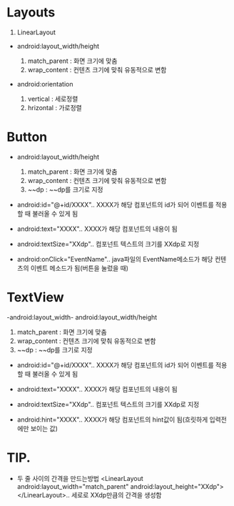 # Layouts
1. LinearLayout
  - android:layout_width/height
    1. match_parent : 화면 크기에 맞춤
    2. wrap_content : 컨텐츠 크기에 맞춰 유동적으로 변함

  - android:orientation
    1. vertical : 세로정렬
    2. hrizontal : 가로정렬

# Button
- android:layout_width/height
  1. match_parent : 화면 크기에 맞춤
  2. wrap_content : 컨텐츠 크기에 맞춰 유동적으로 변함
  3. ~~dp : ~~dp를 크기로 지정

- android:id="@+id/XXXX"..
  XXXX가 해당 컴포넌트의 id가 되어 이벤트를 적용할 때 불러올 수 있게 됨

- android:text="XXXX"..
  XXXX가 해당 컴포넌트의 내용이 됨

- android:textSize="XXdp"..
  컴포넌트 텍스트의 크기를 XXdp로 지정

- android:onClick="EventName"..
  java파일의 EventName메소드가 해당 컨텐츠의 이벤트 메소드가 됨(버튼을 눌렀을 때)

# TextView
-android:layout_width- android:layout_width/height
  1. match_parent : 화면 크기에 맞춤  
  2. wrap_content : 컨텐츠 크기에 맞춰 유동적으로 변함   
  3. ~~dp : ~~dp를 크기로 지정

- android:id="@+id/XXXX"..
  XXXX가 해당 컴포넌트의 id가 되어 이벤트를 적용할 때 불러올 수 있게 됨

- android:text="XXXX"..
  XXXX가 해당 컴포넌트의 내용이 됨

- android:textSize="XXdp".. 
  컴포넌트 텍스트의 크기를 XXdp로 지정

- android:hint="XXXX"..
  XXXX가 해당 컴포넌트의 hint값이 됨(흐릿하게 입력전에만 보이는 값)

# TIP.
- 두 줄 사이의 간격을 만드는방법
    &lt;LinearLayout
        android:layout_width="match_parent"
        android:layout_height="XXdp"&gt;&lt;/LinearLayout&gt;..
  세로로 XXdp만큼의 간격을 생성함 

